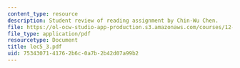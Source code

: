 ```yaml
---
content_type: resource
description: Student review of reading assignment by Chin-Wu Chen.
file: https://ol-ocw-studio-app-production.s3.amazonaws.com/courses/12-570-structure-and-dynamics-of-the-cmb-region-spring-2004/7534307141762b6c0a7b2b42d07a99b2_lec5_3.pdf
file_type: application/pdf
resourcetype: Document
title: lec5_3.pdf
uid: 75343071-4176-2b6c-0a7b-2b42d07a99b2
---
```


